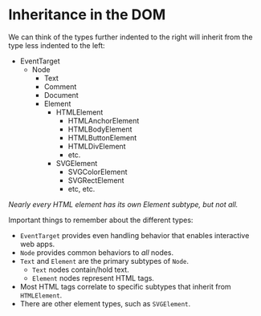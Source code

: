 # Inheritance in the DOM

We can think of the types further indented to the right will inherit from the type less indented to the left:

- EventTarget
  - Node
    - Text
    - Comment
    - Document
    - Element
      - HTMLElement
        - HTMLAnchorElement
        - HTMLBodyElement
        - HTMLButtonElement
        - HTMLDivElement
        - etc.
      - SVGElement
        - SVGColorElement
        - SVGRectElement
        - etc, etc.

_Nearly every HTML element has its own Element subtype, but not all._

Important things to remember about the different types:

- `EventTarget` provides even handling behavior that enables interactive web apps.
- `Node` provides common behaviors to _all_ nodes.
- `Text` and `Element` are the primary subtypes of `Node`.
  - `Text` nodes contain/hold text.
  - `Element` nodes represent HTML tags.
- Most HTML tags correlate to specific subtypes that inherit from `HTMLElement`.
- There are other element types, such as `SVGElement`.
